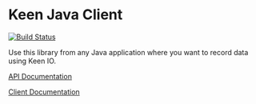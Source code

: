 Keen Java Client
===================

[![Build Status](https://travis-ci.org/keenlabs/KeenClient-Java.png?branch=master)](https://travis-ci.org/keenlabs/KeenClient-Java)

Use this library from any Java application where you want to record data using Keen IO.

[API Documentation](https://keen.io/docs/clients/java/usage-guide/)

[Client Documentation](https://keen.io/static/java-reference/index.html)
